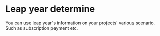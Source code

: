 # Leap year determine
You can use leap year's information on your projects' various scenario. Such as subscription payment etc.
